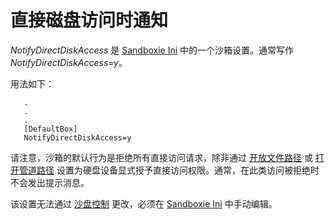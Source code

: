 # 直接磁盘访问时通知

_NotifyDirectDiskAccess_ 是 [Sandboxie Ini](SandboxieIni.md) 中的一个沙箱设置。通常写作 _NotifyDirectDiskAccess=y_。

用法如下：
```
   .
   .
   .
   [DefaultBox]
   NotifyDirectDiskAccess=y
```

请注意，沙箱的默认行为是拒绝所有直接访问请求，除非通过 [开放文件路径](OpenFilePath.md) 或 [打开管道路径](OpenPipePath.md) 设置为硬盘设备显式授予直接访问权限。通常，在此类访问被拒绝时不会发出提示消息。

该设置无法通过 [沙盘控制](SandboxieControl.md) 更改，必须在 [Sandboxie Ini](SandboxieIni.md) 中手动编辑。